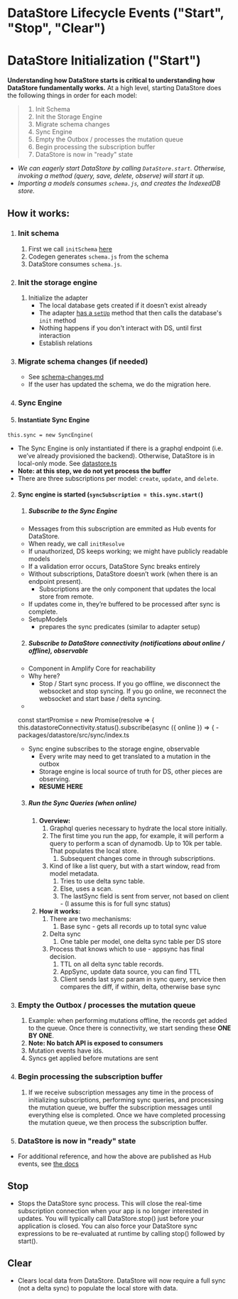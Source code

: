 # DataStore Lifecycle Events ("Start", "Stop", "Clear")

# DataStore Initialization ("Start")

**Understanding how DataStore starts is critical to understanding how DataStore fundamentally works.** At a high level, starting DataStore does the following things in order for each model:

> 1.  Init Schema
> 2.  Init the Storage Engine
> 3.  Migrate schema changes
> 4.  Sync Engine
> 5.  Empty the Outbox / processes the mutation queue
> 6.  Begin processing the subscription buffer
> 7.  DataStore is now in "ready" state

- _We can eagerly start DataStore by calling `DataStore.start`. Otherwise, invoking a method (query, save, delete, observe) will start it up._
- _Importing a models consumes `schema.js`, and creates the IndexedDB store._

## **How it works:**

1.  ### **Init schema**
    1. First we call `initSchema` [here](packages/datastore/src/datastore/datastore.ts)
    2. Codegen generates `schema.js` from the schema
    3. DataStore consumes `schema.js`.
2.  ### **Init the storage engine**
    1. Initialize the adapter
       - The local database gets created if it doesn’t exist already
       - The adapter [has a `setUp`](packages/datastore/src/storage/adapter/IndexedDBAdapter.ts#L82) method that then calls the database's `init` method
       - Nothing happens if you don't interact with DS, until first interaction
       - Establish relations
3.  ### **Migrate schema changes (if needed)**
    - See [schema-changes.md](./schema-changes.md)
    - If the user has updated the schema, we do the migration here.
4.  ### **Sync Engine**
5.  #### Instantiate Sync Engine

```
this.sync = new SyncEngine(
```

- The Sync Engine is only instantiated if there is a graphql endpoint (i.e. we’ve already provisioned the backend). Otherwise, DataStore is in local-only mode. See [datastore.ts](packages/datastore/src/datastore/datastore.ts#L735)
- **Note: at this step, we do not yet process the buffer**
- There are three subscriptions per model: `create`, `update`, and `delete`.

2. #### Sync engine is started (`syncSubscription = this.sync.start(`)

   1. ##### Subscribe to the Sync Engine

   - Messages from this subscription are emmited as Hub events for DataStore.
   - When ready, we call `initResolve`
   - If unauthorized, DS keeps working; we might have publicly readable models
   - If a validation error occurs, DataStore Sync breaks entirely
   - Without subscriptions, DataStore doesn’t work (when there is an endpoint present).
     - Subscriptions are the only component that updates the local store from remote.
   - If updates come in, they’re buffered to be processed after sync is complete.
   - SetupModels
     - prepares the sync predicates (similar to adapter setup)

   2. ##### Subscribe to DataStore connectivity (notifications about online / offline), observable

   - Component in Amplify Core for reachability
   - Why here?
     - Stop / Start sync process. If you go offline, we disconnect the websocket and stop syncing. If you go online, we reconnect the websocket and start base / delta syncing.
   - 
   const startPromise = new Promise(resolve => {
     this.datastoreConnectivity.status().subscribe(async ({ online }) => { - packages/datastore/src/sync/index.ts
   - Sync engine subscribes to the storage engine, observable
     - Every write may need to get translated to a mutation in the outbox
     - Storage engine is local source of truth for DS, other pieces are observing.
     - **RESUME HERE**

   3. ##### Run the Sync Queries (when online)
      1. **Overview:**
         1. Graphql queries necessary to hydrate the local store initially.
         2. The first time you run the app, for example, it will perform a query to perform a scan of dynamodb. Up to 10k per table. That populates the local store.
            1. Subsequent changes come in through subscriptions.
         3. Kind of like a list query, but with a start window, read from model metadata.
            1. Tries to use delta sync table.
            2. Else, uses a scan.
            3. The lastSync field is sent from server, not based on client - (I assume this is for full sync status)
      2. **How it works:**
         1. There are two mechanisms:
            1. Base sync - gets all records up to total sync value
         2. Delta sync
            1. One table per model, one delta sync table per DS store
         3. Process that knows which to use - appsync has final decision.
            1. TTL on all delta sync table records.
            2. AppSync, update data source, you can find TTL
            3. Client sends last sync param in sync query, service then compares the diff, if within, delta, otherwise base sync

3. ### **Empty the Outbox / processes the mutation queue**
   1. Example: when performing mutations offline, the records get added to the queue. Once there is connectivity, we start sending these **ONE BY ONE**.
   2. **Note: No batch API is exposed to consumers**
   3. Mutation events have ids.
   4. Syncs get applied before mutations are sent
4. ### **Begin processing the subscription buffer**
   1. If we receive subscription messages any time in the process of initializing subscriptions, performing sync queries, and processing the mutation queue, we buffer the subscription messages until everything else is completed. Once we have completed processing the mutation queue, we then process the subscription buffer.
5. ### **DataStore is now in "ready" state**

- For additional reference, and how the above are published as Hub events, see [the docs](https://docs.amplify.aws/lib/datastore/datastore-events/q/platform/js/)

## Stop

- Stops the DataStore sync process. This will close the real-time subscription connection when your app is no longer interested in updates. You will typically call DataStore.stop() just before your application is closed. You can also force your DataStore sync expressions to be re-evaluated at runtime by calling stop() followed by start().

## Clear

- Clears local data from DataStore. DataStore will now require a full sync (not a delta sync) to populate the local store with data.
